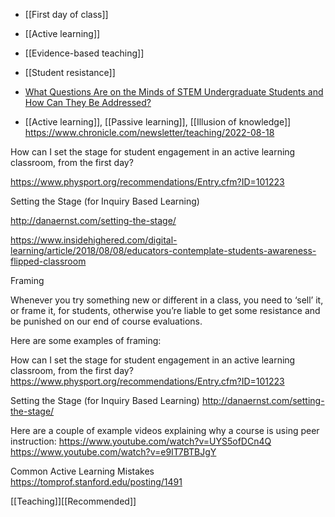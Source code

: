   - [[First day of class]]
  - [[Active learning]]
  - [[Evidence-based teaching]]
  - [[Student resistance]]

  - [What Questions Are on the Minds of STEM Undergraduate Students and
    How Can They Be
    Addressed?](https://www.frontiersin.org/articles/10.3389/feduc.2021.639338/full)

  - [[Active learning]],  [[Passive learning]],  [[Illusion of knowledge]]
    https://www.chronicle.com/newsletter/teaching/2022-08-18

How can I set the stage for student engagement in an active learning
classroom, from the first day?

https://www.physport.org/recommendations/Entry.cfm?ID=101223

Setting the Stage (for Inquiry Based Learning)

http://danaernst.com/setting-the-stage/

https://www.insidehighered.com/digital-learning/article/2018/08/08/educators-contemplate-students-awareness-flipped-classroom

Framing

Whenever you try something new or different in a class, you need to
‘sell’ it, or frame it, for students, otherwise you’re liable to get
some resistance and be punished on our end of course evaluations.

Here are some examples of framing:

How can I set the stage for student engagement in an active learning
classroom, from the first day?
https://www.physport.org/recommendations/Entry.cfm?ID=101223

Setting the Stage (for Inquiry Based Learning)
http://danaernst.com/setting-the-stage/

Here are a couple of example videos explaining why a course is using
peer instruction: https://www.youtube.com/watch?v=UYS5ofDCn4Q
https://www.youtube.com/watch?v=e9IT7BTBJgY

Common Active Learning Mistakes
https://tomprof.stanford.edu/posting/1491

[[Teaching]][[Recommended]]